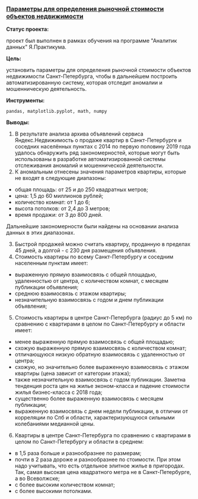 ### <a href="https://github.com/OJhonny/Data-Analyst-Yandex.Practicum-/blob/main/Market_value_of_real_estate/%D0%9F%D0%B0%D1%80%D0%B0%D0%BC%D0%B5%D1%82%D1%80%D1%8B%20%D0%B4%D0%BB%D1%8F%20%D0%BE%D0%BF%D1%80%D0%B5%D0%B4%D0%B5%D0%BB%D0%B5%D0%BD%D0%B8%D1%8F%20%D1%80%D1%8B%D0%BD%D0%BE%D1%87%D0%BD%D0%BE%D0%B9%20%D1%81%D1%82%D0%BE%D0%B8%D0%BC%D0%BE%D1%81%D1%82%D0%B8%20%D0%BE%D0%B1%D1%8A%D0%B5%D0%BA%D1%82%D0%BE%D0%B2%20%D0%BD%D0%B5%D0%B4%D0%B2%D0%B8%D0%B6%D0%B8%D0%BC%D0%BE%D1%81%D1%82%D0%B8.ipynb" target="blank">Параметры для определения рыночной стоимости объектов недвижимости</a>


**Статус проекта:**

проект был выполнен в рамках обучения на программе "Аналитик данных" Я.Практикума.

**Цель:**

установить параметры для определения рыночной стоимости объектов недвижимости Санкт-Петербурга, чтобы в дальнейшем построить автоматизированную систему, которая отследит аномалии и мошенническую деятельность.

**Инструменты:**

`pandas, matplotlib.pyplot, math, numpy`

**Выводы:**
1. В результате анализа архива объявлений сервиса Яндекс.Недвижимость о продаже квартир в Санкт-Петербурге и соседних населённых пунктах  с 2014 по первую половину 2019 года удалось обнаружить ряд закономерностей, которые могут быть использованы в разработке автоматизированной системы отслеживания аномалий и мошеннической деятельности.  
2. К аномальным отнесены значения параметров квартиры, которые не входят в следующие диапазоны:  
- общая площадь: от 25 и до 250 квадратных метров;  
- цена: 1,5 до 60 миллионов рублей;  
- количество комнат: от 1 до 6;  
- высота потолков: от 2,4 до 3 метров;  
- время продажи: от 3 до 800 дней.  

Дальнейшие закономерности были найдены на основании анализа данных в этих диапазонах.  

3. Быстрой продажей можно считать квартиру, проданную в пределах 45 дней, а долгой - с 230 дня размещения объявления.  
4. Стоимость квартиры по всему Санкт-Петербургу и соседним населенным пунктам имеет: 
- выраженную прямую взаимосвязь с общей площадью, удаленностью от центра, с количеством комнат, с месяцем публикации объявления;  
- среднюю взаимосвязь с этажом квартиры;  
- незначительную взаимосвязь с годом и днем публикации объявления;     
5. Стоимость квартиры в центре Санкт-Петербурга (радиус до 5 км) по сравнению с квартирами в целом по Санкт-Петербургу и области имеет:  
 - менее выраженную прямую взаимосвязь с общей площадью;  
 - схожую выраженную прямую взаимосвязь с количеством комнат;  
 - отличающуюся низкую обратную взаимосвязь с удаленностью от центра;   
 - схожую, но значительно более выраженную взаимосвязь с этажом квартиры (цена зависит от категории этажа);  
 - также незначительную взаимосвязь с годом публикации. Заметна тенденция роста цен на жилье эконом-класса и падение стоимости жилья бизнес-класса с 2018 года;   
 - существенно более выраженную взаимосвязь с месяцем публикации;  
 - выраженную взаимосвязь с днем недели публикации, в отличии от корреляции по Спб и области, характеризующуюся сильными колебаниями медианной цены.
6. Квартиры в центре Санкт-Петербурга по сравнению с квартирами в целом по Санкт-Петербургу и области в среднем:  
 - в 1,5 раза больше и разнообразнее по размерам;  
 - почти в 2 раза дороже и разнообразнее по стоимости. При этом надо учитывать, что есть отдельное элитное жилье в пригородах. Так, самая высокая цена квадратного метра не в Санкт-Петербурге, а во Всеволжске;   
 - с более высоким количеством комнат;  
 - с более высокими потолками. 
